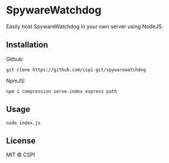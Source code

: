 # SpywareWatchdog
Easily host SpywareWatchdog in your own server using NodeJS.

## Installation
Github:
```
git clone https://github.com/cspi-git/spywarewatchdog
```

NpmJS:
```
npm i compression serve-index express path
```

## Usage
```
node index.js
```

## License
MIT © CSPI